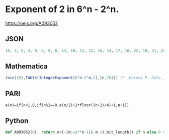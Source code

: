 # Exponent of 2 in 6^n \- 2^n\.
https://oeis.org/A093052
## JSON
```JSON
[0, 2, 5, 4, 8, 6, 9, 8, 13, 10, 13, 12, 16, 14, 17, 16, 22, 18, 21, 20, 24, 22, 25, 24, 29, 26, 29, 28, 32, 30, 33, 32, 39, 34, 37, 36, 40, 38, 41, 40, 45, 42, 45, 44, 48, 46, 49, 48, 54, 50, 53, 52, 56, 54, 57, 56, 61, 58, 61, 60, 64, 62, 65, 64, 72, 66, 69, 68, 72]
```
## Mathematica
```Mathematica
Join[{0},Table[IntegerExponent[6^n-2^n,2],{n,70}]] (* _Harvey P. Dale_, Mar 08 2012 *)
```
## PARI
```PARI
a(n)=if(n<1,0,if(n%2==0,a(n/2)+2*floor((n+2)/4)+1,n+1))
```
## Python
```Python
def A093052(n): return n+(~(m:=3**n-1)& m-1).bit_length() if n else 0 # _Chai Wah Wu_, Jul 07 2022
```
